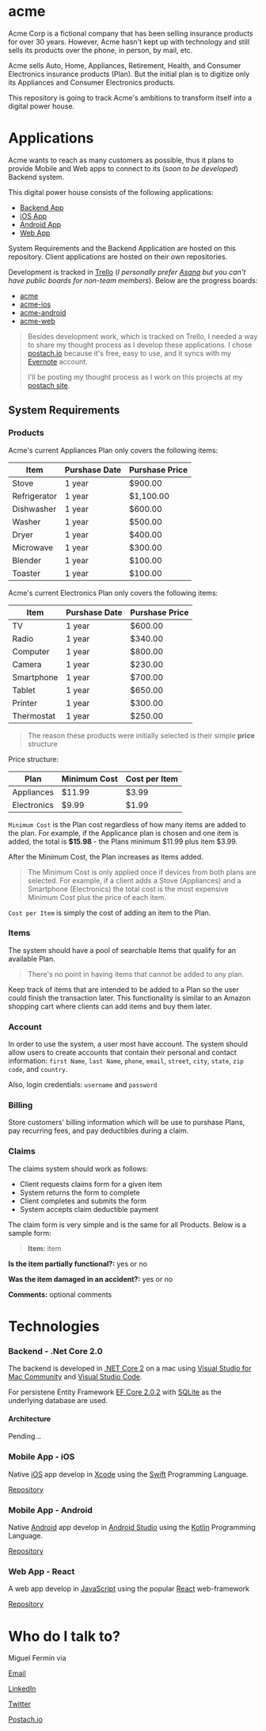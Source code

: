 # acme
Acme Corp is a fictional company that has been selling insurance products for over 30 years. However, Acme hasn't kept up with technology and still sells its products over the phone, in person, by mail, etc. 

Acme sells Auto, Home, Appliances, Retirement, Health, and Consumer Electronics insurance products (Plan). But the initial plan is to digitize only its Appliances and Consumer Electronics products.

This repository is going to track Acme's ambitions to transform itself into a digital power house.

# Applications
Acme wants to reach as many customers as possible, thus it plans to provide Mobile and Web apps to connect to its (*soon to be developed*) Backend system.

This digital power house consists of the following applications:

* [Backend App](https://github.com/miguelfermin/acme)
* [iOS App](https://github.com/miguelfermin/acme-ios)
* [Android App](https://github.com/miguelfermin/acme-android)
* [Web App](https://github.com/miguelfermin/acme-web)

System Requirements and the Backend Application are hosted on this repository. Client applications are hosted on their own repositories.

Development is tracked in [Trello](https://trello.com) (*I personally prefer [Asana](https://asana.com/) but you can't have public boards for non-team members*). Below are the progress boards:

- [acme](https://trello.com/b/myv4c7t9/acme)
- [acme-ios](https://trello.com/b/vr7USb5m/acme-ios)
- [acme-android](https://trello.com/b/ldwAQKcP/acme-android)
- [acme-web](https://trello.com/b/3iwGk4oQ/acme-web)

>Besides development work, which is tracked on Trello, I needed a way to share my thought process as I develop these applications. I chose [postach.io](https://postach.io/site) because it's free, easy to use, and it syncs with my [Evernote](https://evernote.com/) account.
>
>I'll be posting my thought process as I work on this projects at my [postach site](http://miguelfermin.postach.io).

## System Requirements
### Products

Acme's current Appliances Plan only covers the following items:

| Item         | Purshase Date | Purshase Price|
|--------------|---------------|---------------|
| Stove        | 1 year        | $900.00       |
| Refrigerator | 1 year        | $1,100.00     |
| Dishwasher   | 1 year        | $600.00       |
| Washer       | 1 year        | $500.00       |
| Dryer        | 1 year        | $400.00       |
| Microwave    | 1 year        | $300.00       |
| Blender      | 1 year        | $100.00       |
| Toaster      | 1 year        | $100.00       |

Acme's current Electronics Plan only covers the following items:

| Item         | Purshase Date | Purshase Price|
|--------------|---------------|---------------|
| TV           | 1 year        | $600.00       |
| Radio        | 1 year        | $340.00       |
| Computer     | 1 year        | $800.00       |
| Camera       | 1 year        | $230.00       |
| Smartphone   | 1 year        | $700.00       |
| Tablet       | 1 year        | $650.00       |
| Printer      | 1 year        | $300.00       |
| Thermostat   | 1 year        | $250.00       |

> The reason these products were initially selected is their simple **price** structure

Price structure:

| Plan         | Minimum Cost | Cost per Item |
|--------------|--------------|---------------|
| Appliances   | $11.99       | $3.99         |
| Electronics  | $9.99        | $1.99         |

`Minimum Cost` is the Plan cost regardless of how many items are added to the plan. For example, if the Applicance plan is chosen and one item is added, the total is **$15.98** - the Plans minimum $11.99 plus item $3.99.

After the Minimum Cost, the Plan increases as items added.

> The Minimum Cost is only applied once if devices from both plans are selected. For example, if a client adds a Stove (Appliances) and a Smartphone (Electronics) the total cost is the most expensive Minimum Cost plus the price of each item.

`Cost per Item` is simply the cost of adding an item to the Plan.

### Items
The system should have a pool of searchable Items that qualify for an available Plan.
>There's no point in having items that cannot be added to any plan.

Keep track of items that are intended to be added to a Plan so the user could finish the transaction later. This functionality is similar to an Amazon shopping cart where clients can add items and buy them later.

### Account
In order to use the system, a user most have account. The system should allow users to create accounts that contain their personal and contact information: `first Name`, `last Name`, `phone`, `email`, `street`, `city`, `state`, `zip code`, and `country`.

Also, login credentials: `username` and `password`

### Billing
Store customers' billing information which will be use to purshase Plans, pay recurring fees, and pay deductibles during a claim.

### Claims
The claims system should work as follows:

- Client requests claims form for a given item
- System returns the form to complete
- Client completes and submits the form
- System accepts claim deductible payment

The claim form is very simple and is the same for all Products. Below is a sample form:

>**Item:** item
>
**Is the item partially functional?:** yes or no
>
**Was the item damaged in an accident?:** yes or no
>
**Comments:** optional comments

# Technologies

### Backend - .Net Core 2.0
The backend is developed in [.NET Core 2](https://github.com/dotnet/core) on a mac using [Visual Studio for Mac Community](https://www.visualstudio.com/vs/mac/) and [Visual Studio Code](https://code.visualstudio.com).

For persistene Entity Framework [EF Core 2.0.2](https://www.nuget.org/packages/Microsoft.EntityFrameworkCore/2.0.2) with [SQLite](https://www.nuget.org/packages/Microsoft.EntityFrameworkCore.Sqlite) as the underlying database are used.

#### Architecture
Pending...

### Mobile App - iOS
Native [iOS](https://www.apple.com/ios/ios-11/) app develop in [Xcode](https://developer.apple.com/xcode/) using the [Swift](https://swift.org) Programming Language.

[Repository](https://github.com/miguelfermin/acme-ios)

### Mobile App - Android
Native [Android](https://www.android.com) app develop in [Android Studio](https://developer.android.com/studio/index.html) using the [Kotlin](https://kotlinlang.org) Programming Language.

[Repository](https://github.com/miguelfermin/acme-android)

### Web App - React
A web app develop in [JavaScript](https://developer.mozilla.org/en-US/docs/Web/JavaScript) using the popular [React](https://reactjs.org) web-framework

[Repository](https://github.com/miguelfermin/acme-web)

# Who do I talk to?
Miguel Fermin via

[Email](mailto:mfermin@mafsoftware.com)

[LinkedIn](https://www.linkedin.com/in/miguel-fermin-94658544/)

[Twitter](https://twitter.com/mfermineet)

[Postach.io](http://miguelfermin.postach.io/post/published)
